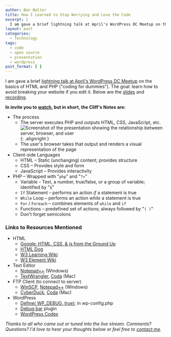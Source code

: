 ```yaml
---
author: Ben Balter
title: How I Learned to Stop Worrying and Love the Code
excerpt: |
  I am gave a brief lightning talk at April's WordPress DC Meetup on the basics of HTML and PHP ("coding for dummies"). The goal: learn how to avoid breaking your website if you edit it. Below are the slides and recording.
layout: post
categories:
  - Technology
tags:
  - code
  - open source
  - presentation
  - wordpress
post_format: [ ]
---
```


I am gave a brief [lightning talk at April's WordPress DC Meetup][1] on the basics of HTML and PHP ("coding for dummies"). The goal: learn how to avoid breaking your website if you edit it. Below are the [slides](http://www.slideshare.net/benbalter/how-i-learned-to-stop-worrying-and-love-the-code) and [recording](http://www.ustream.tv/recorded/13958392).

**In invite you to [watch](http://www.ustream.tv/recorded/13958392), but in short, the Cliff's Notes are:**

*   The process
    *   The server executes PHP and outputs HTML, CSS, JavaScript, etc.![Screenshot of the presentation showing the relationship between server, browser, and user][4]{: .alignright }
    *   The user's browser takes that output and renders a visual representation of the page
*   Client-side Languages
    *   HTML – Static (unchanging) content; provides structure
    *   CSS – Provides style and form
    *   JavaScript – Provides interactivity
*   PHP – Wrapped with "`php`" and "`?>`"
    *   Variable - Text, a number, true/false, or a group of variable; identified by "`$`"
    *   `If` Statement – performs an action *if* a statement is true
    *   `While` Loop – performs an action *while* a statement is true
    *   `For` / `Foreach` – combines elements of `while` and `if`
    *   Functions – predefined set of actions; always followed by "`( )`"
    *   Don't forget semicolons


### Links to Resources Mentioned

*   HTML
    *   [Google: HTML, CSS, & js from the Ground Up ][5]
    *   [HTML Dog ][6]
    *   [W3 Learning Wiki ][7]
    *   [W3 Element Wiki ][8]
*   Text Editor
    *   [Notepad++][9] (Windows)
    *   [TextWrangler][10], [Coda][11] (Mac)
*   FTP Client (to connect to server)
    *   [WinSCP][12], [Notepad++][9] (Windows)
    *   [CyberDuck][13], [Coda][11] (Mac)
*   WordPress
    *   [Define( WP_DEBUG, true);][14] in wp-config.php
    *   [Debug bar][15] plugin
    *   [WordPress Codex][16]

*Thanks to all who came out or tuned into the live stream. Comments? Questions? I'd love to hear your thoughts below or feel free to [contact me][18].*

[1]: http://www.meetup.com/wordpressdc/events/16887732/
[4]: http://ben.balter.com/wp-content/uploads/2011/04/infographic-300x138.png "infographic"
[5]: http://code.google.com/edu/submissions/html-css-javascript/
[6]: http://htmldog.com
[7]: http://www.w3.org/wiki/HTML/Training
[8]: http://www.w3.org/wiki/HTML/Elements
[9]: http://notepad-plus-plus.org/
[10]: http://www.barebones.com/products/textwrangler/
[11]: http://www.panic.com/coda/
[12]: http://winscp.net/eng/index.php
[13]: http://cyberduck.ch/
[14]: http://codex.wordpress.org/Editing_wp-config.php#Debug
[15]: http://wordpress.org/extend/plugins/debug-bar/
[16]: http://codex.wordpress.org/
[18]: http://ben.balter.com/contact/
